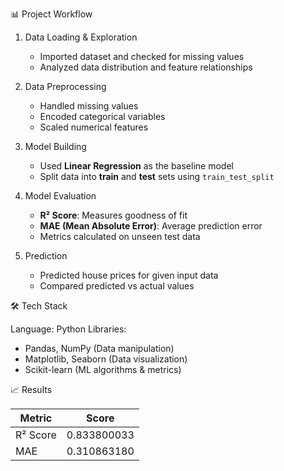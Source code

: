  📊 Project Workflow

1. Data Loading & Exploration
   - Imported dataset and checked for missing values
   - Analyzed data distribution and feature relationships

2. Data Preprocessing
   - Handled missing values
   - Encoded categorical variables
   - Scaled numerical features

3. Model Building
   - Used **Linear Regression** as the baseline model
   - Split data into **train** and **test** sets using `train_test_split`

4. Model Evaluation
   - **R² Score**: Measures goodness of fit
   - **MAE (Mean Absolute Error)**: Average prediction error
   - Metrics calculated on unseen test data

5. Prediction
   - Predicted house prices for given input data
   - Compared predicted vs actual values

🛠️ Tech Stack

Language: Python
Libraries:
  - Pandas, NumPy (Data manipulation)
  - Matplotlib, Seaborn (Data visualization)
  - Scikit-learn (ML algorithms & metrics)

📈 Results

| Metric           | Score       |
|------------------|-------------|
| R² Score         | 0.833800033 |
| MAE              | 0.310863180 |


